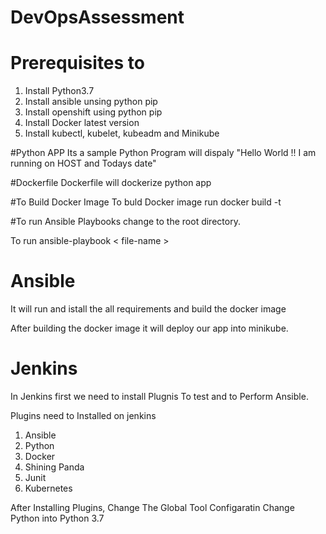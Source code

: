 # DevOpsAssessment

# Prerequisites to
1. Install Python3.7
2. Install ansible unsing python pip
3. Install openshift using python pip
4. Install Docker latest version
5. Install kubectl, kubelet, kubeadm and Minikube

#Python APP
Its a sample Python Program will dispaly "Hello World !! I am running on HOST and Todays date"

#Dockerfile
Dockerfile will dockerize python app 

#To Build Docker Image
To buld Docker image run docker build -t <image-name> <path to dockerfile>

#To run Ansible Playbooks
change to the root directory.

To run ansible-playbook < file-name >

# Ansible 
It will run and istall the all requirements and build the docker image 

After building the docker image it will deploy our app into minikube.

# Jenkins

In Jenkins first we need to install Plugnis To test and to Perform Ansible.

Plugins need to Installed on jenkins

1. Ansible
2. Python
3. Docker
4. Shining Panda
5. Junit
6. Kubernetes

After Installing Plugins, Change The Global Tool Configaratin Change Python into Python 3.7


